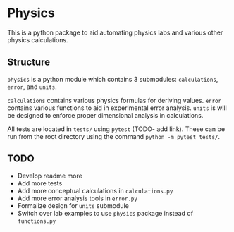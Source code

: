 # Physics

This is a python package to aid automating physics labs and various other physics calculations.

## Structure

`physics` is a python module which contains 3 submodules: `calculations`, `error`, and `units`.

`calculations` contains various physics formulas for deriving values. `error` contains various functions to aid in experimental error analysis. `units` is will be designed to enforce proper dimensional analysis in calculations.

All tests are located in `tests/` using `pytest` (TODO- add link). These can be run from the root directory using the command `python -m pytest tests/`.

## TODO

- Develop readme more
- Add more tests
- Add more conceptual calculations in `calculations.py`
- Add more error analysis tools in `error.py`
- Formalize design for `units` submodule
- Switch over lab examples to use `physics` package instead of `functions.py`
